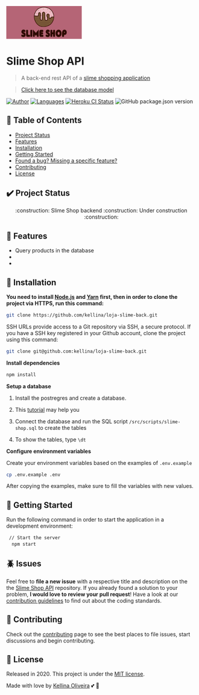 <p align="left">
   <img src="./assets/logo.png" width="200"/>
</p>

# Slime Shop API

> A back-end rest API of a [slime shopping application](https://github.com/kellina/loja-slime-front)

> [Click here to see the database model](https://dbdiagram.io/d/5fe73bce9a6c525a03bc55dd)

[![Author](https://img.shields.io/badge/author-kellina-b56576?style=flat-square)](https://github.com/kellina)
[![Languages](https://img.shields.io/github/languages/count/kellina/spotify-api-pkce?color=%23b56576&style=flat-square)](#)
[![Heroku CI Status](https://loja-slime-backend.herokuapp.com/last.svg)](https://dashboard.heroku.com/pipelines/pipeline/tests)
![GitHub package.json version](https://img.shields.io/github/package-json/v/kellina/loja-slime-back?color=b56576)

## :pushpin: Table of Contents

-   [Project Status](#heavy_check_mark-project-status)
-   [Features](#rocket-features)
-   [Installation](#construction_worker-installation)
-   [Getting Started](#runner-getting-started)
-   [Found a bug? Missing a specific feature?](#bug-issues)
-   [Contributing](#tada-contributing)
-   [License](#closed_book-license)

## :heavy_check_mark: Project Status

<p align="center">
  :construction: Slime Shop backend :construction: Under construction :construction:
</p>

## :rocket: Features

-   Query products in the database
-
-

## :construction_worker: Installation

**You need to install [Node.js](https://nodejs.org/en/download/) and [Yarn](https://yarnpkg.com/) first, then in order to clone the project via HTTPS, run this command:**

```bash
git clone https://github.com/kellina/loja-slime-back.git
```

SSH URLs provide access to a Git repository via SSH, a secure protocol. If you have a SSH key registered in your Github account, clone the project using this command:

```bash
git clone git@github.com:kellina/loja-slime-back.git
```

**Install dependencies**

```bash
npm install
```

**Setup a database**

1. Install the postregres and create a database.

2. This [tutorial](https://www.digitalocean.com/community/tutorials/how-to-install-and-use-postgresql-on-ubuntu-18-04) may help you

3. Connect the database and run the SQL script `/src/scripts/slime-shop.sql` to create the tables

4. To show the tables, type `\dt`

**Configure environment variables**

Create your environment variables based on the examples of `.env.example`

```bash
cp .env.example .env
```

After copying the examples, make sure to fill the variables with new values.

## :runner: Getting Started

Run the following command in order to start the application in a development environment:

```bash
 // Start the server
  npm start
```

## :beetle: Issues

Feel free to **file a new issue** with a respective title and description on the the [Slime Shop API](https://github.com/kellina/loja-slime-back/issues) repository. If you already found a solution to your problem, **I would love to review your pull request**! Have a look at our [contribution guidelines](https://github.com/kellina/loja-slime-back/blob/master/CONTRIBUTING.md) to find out about the coding standards.

## :tada: Contributing

Check out the [contributing](https://github.com/kellina/loja-slime-back/blob/master/CONTRIBUTING.md) page to see the best places to file issues, start discussions and begin contributing.

## :closed_book: License

Released in 2020.
This project is under the [MIT license](https://github.com/kellina/loja-slime-back/blob/master/LICENSE).

Made with love by [Kellina Oliveira](https://github.com/kellina) :two_hearts: :rocket:
